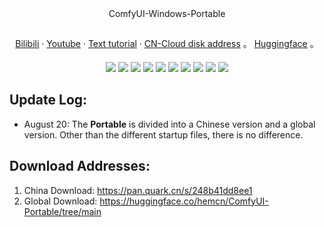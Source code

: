 <div align="center">
ComfyUI-Windows-Portable
</div>

##

<div align="center">
  <a href="https://space.bilibili.com/1313066">Bilibili</a> ·
  <a href="https://www.youtube.com/@lunare-mcn">Youtube</a> ·
  <a href="https://github.com/msola-ht/ComfyUI-Windows-Portable">Text tutorial</a> ·
  <a href="https://pan.quark.cn/s/248b41dd8ee1">CN-Cloud disk address</a> 。
  <a href="https://huggingface.co/hemcn/ComfyUI-Portable/tree/main">Huggingface</a> 。
</div>

####

<div align="center">
  <a href="./README_ZH.md"><img src="https://img.shields.io/badge/简体中文-d9d9d9"></a>
  <a href="./README.md"><img src="https://img.shields.io/badge/English-d9d9d9"></a>
  <a href="./README_RU.md"><img src="https://img.shields.io/badge/Русский-d9d9d9"></a>
  <a href="./README_FR.md"><img src="https://img.shields.io/badge/Français-d9d9d9"></a>
  <a href="./README_DE.md"><img src="https://img.shields.io/badge/Deutsch-d9d9d9"></a>
  <a href="./README_JA.md"><img src="https://img.shields.io/badge/日本語-d9d9d9"></a>
  <a href="./README_KO.md"><img src="https://img.shields.io/badge/한국어-d9d9d9"></a>
  <a href="./README_AR.md"><img src="https://img.shields.io/badge/العربية-d9d9d9"></a>
  <a href="./README_ES.md"><img src="https://img.shields.io/badge/Español-d9d9d9"></a>
  <a href="./README_PT.md"><img src="https://img.shields.io/badge/Português-d9d9d9"></a>
</div>

## Update Log:

-   August 20: The **Portable** is divided into a Chinese version and a global version. Other than the different startup files, there is no difference.

## Download Addresses:

1.  China Download: https://pan.quark.cn/s/248b41dd8ee1
2.  Global Download: https://huggingface.co/hemcn/ComfyUI-Portable/tree/main
